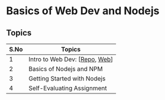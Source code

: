 # Basics of Web Dev and Nodejs

## Topics

| S.No | Topics                                                                                                                                                                                                                                                |
| ---- | ----------------------------------------------------------------------------------------------------------------------------------------------------------------------------------------------------------------------------------------------------- |
| 1    | Intro to Web Dev: [[Repo](https://github.com/iampavangandhi/TheNodeCourse/tree/master/02%20Basics%20of%20Web%20Dev%20and%20Nodejs/Topic1), [Web](https://iampavangandhi.github.io/TheNodeCourse/02%20Basics%20of%20Web%20Dev%20and%20Nodejs/Topic1/)] |
| 2    | Basics of Nodejs and NPM                                                                                                                                                                                                                              |
| 3    | Getting Started with Nodejs                                                                                                                                                                                                                           |
| 4    | Self-Evaluating Assignment                                                                                                                                                                                                                            |
